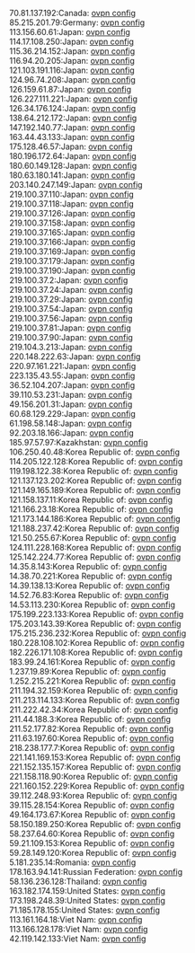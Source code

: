 70.81.137.192:Canada: [ovpn config](vpn/70_81_137_192.ovpn)  
85.215.201.79:Germany: [ovpn config](vpn/85_215_201_79.ovpn)  
113.156.60.61:Japan: [ovpn config](vpn/113_156_60_61.ovpn)  
114.17.108.250:Japan: [ovpn config](vpn/114_17_108_250.ovpn)  
115.36.214.152:Japan: [ovpn config](vpn/115_36_214_152.ovpn)  
116.94.20.205:Japan: [ovpn config](vpn/116_94_20_205.ovpn)  
121.103.191.116:Japan: [ovpn config](vpn/121_103_191_116.ovpn)  
124.96.74.208:Japan: [ovpn config](vpn/124_96_74_208.ovpn)  
126.159.61.87:Japan: [ovpn config](vpn/126_159_61_87.ovpn)  
126.227.111.221:Japan: [ovpn config](vpn/126_227_111_221.ovpn)  
126.34.176.124:Japan: [ovpn config](vpn/126_34_176_124.ovpn)  
138.64.212.172:Japan: [ovpn config](vpn/138_64_212_172.ovpn)  
147.192.140.77:Japan: [ovpn config](vpn/147_192_140_77.ovpn)  
163.44.43.133:Japan: [ovpn config](vpn/163_44_43_133.ovpn)  
175.128.46.57:Japan: [ovpn config](vpn/175_128_46_57.ovpn)  
180.196.172.64:Japan: [ovpn config](vpn/180_196_172_64.ovpn)  
180.60.149.128:Japan: [ovpn config](vpn/180_60_149_128.ovpn)  
180.63.180.141:Japan: [ovpn config](vpn/180_63_180_141.ovpn)  
203.140.247.149:Japan: [ovpn config](vpn/203_140_247_149.ovpn)  
219.100.37.110:Japan: [ovpn config](vpn/219_100_37_110.ovpn)  
219.100.37.118:Japan: [ovpn config](vpn/219_100_37_118.ovpn)  
219.100.37.126:Japan: [ovpn config](vpn/219_100_37_126.ovpn)  
219.100.37.158:Japan: [ovpn config](vpn/219_100_37_158.ovpn)  
219.100.37.165:Japan: [ovpn config](vpn/219_100_37_165.ovpn)  
219.100.37.166:Japan: [ovpn config](vpn/219_100_37_166.ovpn)  
219.100.37.169:Japan: [ovpn config](vpn/219_100_37_169.ovpn)  
219.100.37.179:Japan: [ovpn config](vpn/219_100_37_179.ovpn)  
219.100.37.190:Japan: [ovpn config](vpn/219_100_37_190.ovpn)  
219.100.37.2:Japan: [ovpn config](vpn/219_100_37_2.ovpn)  
219.100.37.24:Japan: [ovpn config](vpn/219_100_37_24.ovpn)  
219.100.37.29:Japan: [ovpn config](vpn/219_100_37_29.ovpn)  
219.100.37.54:Japan: [ovpn config](vpn/219_100_37_54.ovpn)  
219.100.37.56:Japan: [ovpn config](vpn/219_100_37_56.ovpn)  
219.100.37.81:Japan: [ovpn config](vpn/219_100_37_81.ovpn)  
219.100.37.90:Japan: [ovpn config](vpn/219_100_37_90.ovpn)  
219.104.3.213:Japan: [ovpn config](vpn/219_104_3_213.ovpn)  
220.148.222.63:Japan: [ovpn config](vpn/220_148_222_63.ovpn)  
220.97.161.221:Japan: [ovpn config](vpn/220_97_161_221.ovpn)  
223.135.43.55:Japan: [ovpn config](vpn/223_135_43_55.ovpn)  
36.52.104.207:Japan: [ovpn config](vpn/36_52_104_207.ovpn)  
39.110.53.231:Japan: [ovpn config](vpn/39_110_53_231.ovpn)  
49.156.201.31:Japan: [ovpn config](vpn/49_156_201_31.ovpn)  
60.68.129.229:Japan: [ovpn config](vpn/60_68_129_229.ovpn)  
61.198.58.148:Japan: [ovpn config](vpn/61_198_58_148.ovpn)  
92.203.18.166:Japan: [ovpn config](vpn/92_203_18_166.ovpn)  
185.97.57.97:Kazakhstan: [ovpn config](vpn/185_97_57_97.ovpn)  
106.250.40.48:Korea Republic of: [ovpn config](vpn/106_250_40_48.ovpn)  
114.205.122.128:Korea Republic of: [ovpn config](vpn/114_205_122_128.ovpn)  
119.198.122.38:Korea Republic of: [ovpn config](vpn/119_198_122_38.ovpn)  
121.137.123.202:Korea Republic of: [ovpn config](vpn/121_137_123_202.ovpn)  
121.149.165.189:Korea Republic of: [ovpn config](vpn/121_149_165_189.ovpn)  
121.158.137.11:Korea Republic of: [ovpn config](vpn/121_158_137_11.ovpn)  
121.166.23.18:Korea Republic of: [ovpn config](vpn/121_166_23_18.ovpn)  
121.173.144.186:Korea Republic of: [ovpn config](vpn/121_173_144_186.ovpn)  
121.188.237.42:Korea Republic of: [ovpn config](vpn/121_188_237_42.ovpn)  
121.50.255.67:Korea Republic of: [ovpn config](vpn/121_50_255_67.ovpn)  
124.111.228.168:Korea Republic of: [ovpn config](vpn/124_111_228_168.ovpn)  
125.142.224.77:Korea Republic of: [ovpn config](vpn/125_142_224_77.ovpn)  
14.35.8.143:Korea Republic of: [ovpn config](vpn/14_35_8_143.ovpn)  
14.38.70.221:Korea Republic of: [ovpn config](vpn/14_38_70_221.ovpn)  
14.39.138.13:Korea Republic of: [ovpn config](vpn/14_39_138_13.ovpn)  
14.52.76.83:Korea Republic of: [ovpn config](vpn/14_52_76_83.ovpn)  
14.53.113.230:Korea Republic of: [ovpn config](vpn/14_53_113_230.ovpn)  
175.199.223.133:Korea Republic of: [ovpn config](vpn/175_199_223_133.ovpn)  
175.203.143.39:Korea Republic of: [ovpn config](vpn/175_203_143_39.ovpn)  
175.215.236.232:Korea Republic of: [ovpn config](vpn/175_215_236_232.ovpn)  
180.228.108.102:Korea Republic of: [ovpn config](vpn/180_228_108_102.ovpn)  
182.226.171.108:Korea Republic of: [ovpn config](vpn/182_226_171_108.ovpn)  
183.99.24.161:Korea Republic of: [ovpn config](vpn/183_99_24_161.ovpn)  
1.237.19.89:Korea Republic of: [ovpn config](vpn/1_237_19_89.ovpn)  
1.252.215.221:Korea Republic of: [ovpn config](vpn/1_252_215_221.ovpn)  
211.194.32.159:Korea Republic of: [ovpn config](vpn/211_194_32_159.ovpn)  
211.213.114.133:Korea Republic of: [ovpn config](vpn/211_213_114_133.ovpn)  
211.222.42.34:Korea Republic of: [ovpn config](vpn/211_222_42_34.ovpn)  
211.44.188.3:Korea Republic of: [ovpn config](vpn/211_44_188_3.ovpn)  
211.52.177.82:Korea Republic of: [ovpn config](vpn/211_52_177_82.ovpn)  
211.63.197.60:Korea Republic of: [ovpn config](vpn/211_63_197_60.ovpn)  
218.238.177.7:Korea Republic of: [ovpn config](vpn/218_238_177_7.ovpn)  
221.141.169.153:Korea Republic of: [ovpn config](vpn/221_141_169_153.ovpn)  
221.152.135.157:Korea Republic of: [ovpn config](vpn/221_152_135_157.ovpn)  
221.158.118.90:Korea Republic of: [ovpn config](vpn/221_158_118_90.ovpn)  
221.160.152.229:Korea Republic of: [ovpn config](vpn/221_160_152_229.ovpn)  
39.112.248.93:Korea Republic of: [ovpn config](vpn/39_112_248_93.ovpn)  
39.115.28.154:Korea Republic of: [ovpn config](vpn/39_115_28_154.ovpn)  
49.164.173.67:Korea Republic of: [ovpn config](vpn/49_164_173_67.ovpn)  
58.150.189.250:Korea Republic of: [ovpn config](vpn/58_150_189_250.ovpn)  
58.237.64.60:Korea Republic of: [ovpn config](vpn/58_237_64_60.ovpn)  
59.21.109.153:Korea Republic of: [ovpn config](vpn/59_21_109_153.ovpn)  
59.28.149.120:Korea Republic of: [ovpn config](vpn/59_28_149_120.ovpn)  
5.181.235.14:Romania: [ovpn config](vpn/5_181_235_14.ovpn)  
178.163.94.141:Russian Federation: [ovpn config](vpn/178_163_94_141.ovpn)  
58.136.236.128:Thailand: [ovpn config](vpn/58_136_236_128.ovpn)  
163.182.174.159:United States: [ovpn config](vpn/163_182_174_159.ovpn)  
173.198.248.39:United States: [ovpn config](vpn/173_198_248_39.ovpn)  
71.185.178.155:United States: [ovpn config](vpn/71_185_178_155.ovpn)  
113.161.164.18:Viet Nam: [ovpn config](vpn/113_161_164_18.ovpn)  
113.166.128.178:Viet Nam: [ovpn config](vpn/113_166_128_178.ovpn)  
42.119.142.133:Viet Nam: [ovpn config](vpn/42_119_142_133.ovpn)  
